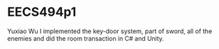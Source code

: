 # EECS494p1
Yuxiao Wu
I implemented the key-door system, part of sword, all of the enemies and did the room transaction in C# and Unity.
